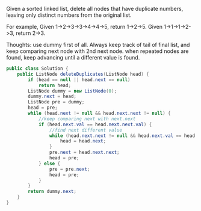 Given a sorted linked list, delete all nodes that have duplicate numbers, leaving only distinct numbers from the original list.

For example,
Given 1->2->3->3->4->4->5, return 1->2->5.
Given 1->1->1->2->3, return 2->3.

Thoughts: use dummy first of all. Always keep track of tail of final list, and keep comparing next node with 2nd next node. when repeated nodes are found, keep advancing until a different value is found.
```java
public class Solution {
    public ListNode deleteDuplicates(ListNode head) {
        if (head == null || head.next == null)
            return head;
        ListNode dummy = new ListNode(0);
        dummy.next = head;
        ListNode pre = dummy;
        head = pre;
        while (head.next != null && head.next.next != null) {
            //keep comparing next with next.next
            if (head.next.val == head.next.next.val) {
                //find next different value
                while (head.next.next != null && head.next.val == head.next.next.val) {
                    head = head.next;
                }
                pre.next = head.next.next;
                head = pre;
            } else {
                pre = pre.next;
                head = pre;
            }
        }
        return dummy.next;
    }
}
```
